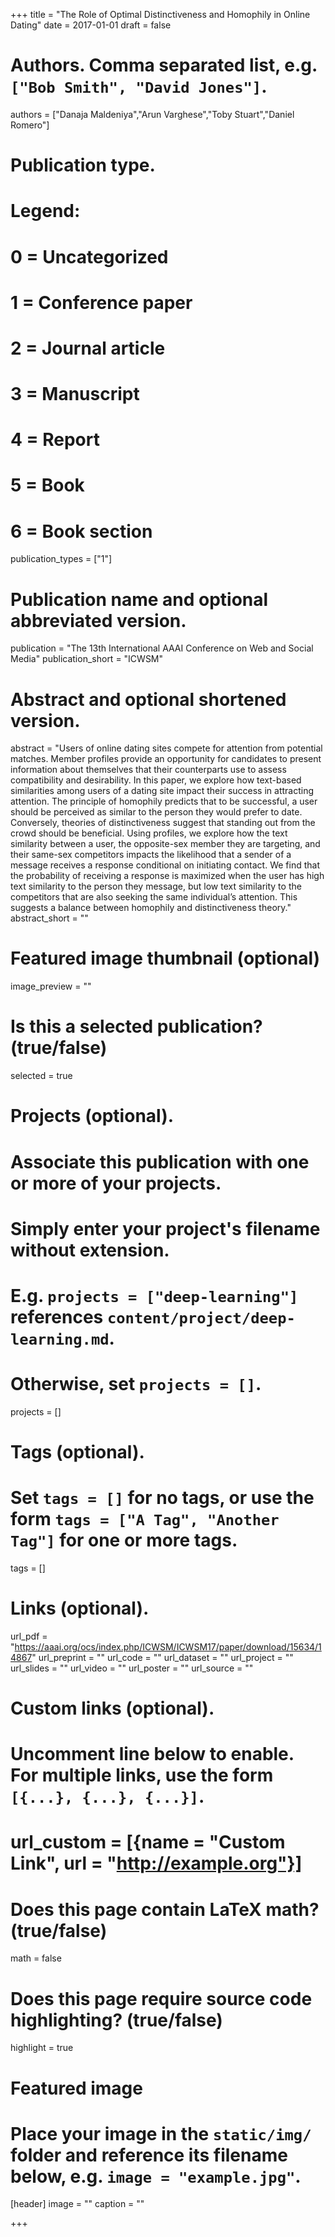 +++
title = "The Role of Optimal Distinctiveness and Homophily in Online Dating"
date = 2017-01-01
draft = false

# Authors. Comma separated list, e.g. `["Bob Smith", "David Jones"]`.
authors = ["Danaja Maldeniya","Arun Varghese","Toby Stuart","Daniel Romero"]

# Publication type.
# Legend:
# 0 = Uncategorized
# 1 = Conference paper
# 2 = Journal article
# 3 = Manuscript
# 4 = Report
# 5 = Book
# 6 = Book section
publication_types = ["1"]

# Publication name and optional abbreviated version.
publication = "The 13th International AAAI Conference on Web and Social Media"
publication_short = "ICWSM"

# Abstract and optional shortened version.
abstract = "Users of online dating sites compete for attention from potential matches. Member profiles provide an opportunity for candidates to present information about themselves that their counterparts use to assess compatibility and desirability. In this paper, we explore how text-based similarities among users of a dating site impact their success in attracting attention. The principle of homophily predicts that to be successful, a user should be perceived as similar to the person they would prefer to date. Conversely, theories of distinctiveness suggest that standing out from the crowd should be beneficial. Using profiles, we explore how the text similarity between a user, the opposite-sex member they are targeting, and their same-sex competitors impacts the likelihood that a sender of a message receives a response conditional on initiating contact. We find that the probability of receiving a response is maximized when the user has high text similarity to the person they message, but low text similarity to the competitors that are also seeking the same individual’s attention. This suggests a balance between homophily and distinctiveness theory."
abstract_short = ""

# Featured image thumbnail (optional)
image_preview = ""

# Is this a selected publication? (true/false)
selected = true

# Projects (optional).
#   Associate this publication with one or more of your projects.
#   Simply enter your project's filename without extension.
#   E.g. `projects = ["deep-learning"]` references `content/project/deep-learning.md`.
#   Otherwise, set `projects = []`.
projects = []

# Tags (optional).
#   Set `tags = []` for no tags, or use the form `tags = ["A Tag", "Another Tag"]` for one or more tags.
tags = []

# Links (optional).
url_pdf = "https://aaai.org/ocs/index.php/ICWSM/ICWSM17/paper/download/15634/14867"
url_preprint = ""
url_code = ""
url_dataset = ""
url_project = ""
url_slides = ""
url_video = ""
url_poster = ""
url_source = ""

# Custom links (optional).
#   Uncomment line below to enable. For multiple links, use the form `[{...}, {...}, {...}]`.
# url_custom = [{name = "Custom Link", url = "http://example.org"}]

# Does this page contain LaTeX math? (true/false)
math = false

# Does this page require source code highlighting? (true/false)
highlight = true

# Featured image
# Place your image in the `static/img/` folder and reference its filename below, e.g. `image = "example.jpg"`.
[header]
image = ""
caption = ""

+++
